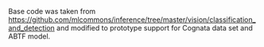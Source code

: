 Base code was taken from https://github.com/mlcommons/inference/tree/master/vision/classification_and_detection
and modified to prototype support for Cognata data set and ABTF model.
